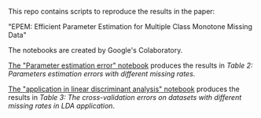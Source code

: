 This repo contains scripts to reproduce the results in the paper:

"EPEM: Efficient Parameter Estimation for Multiple Class Monotone Missing Data"

The notebooks are created by Google's Colaboratory.

[The "Parameter estimation error" notebook](https://github.com/thunguyen177/EPEM/blob/master/Parameter%20estimation%20error.ipynb) produces the results in *Table 2: Parameters estimation errors with different missing rates*.

[The "application in linear discriminant analysis" notebook](https://github.com/thunguyen177/EPEM/blob/master/application%20in%20linear%20discriminant%20analysis.ipynb)  produces the results in *Table 3: The cross-validation errors on datasets with different missing rates in LDA application*.
